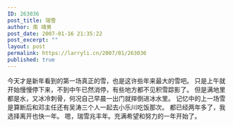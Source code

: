 ```yaml
---
ID: 263036
post_title: 瑞雪
author: 南 靖男
post_date: 2007-01-16 21:35:22
post_excerpt: ""
layout: post
permalink: https://larryli.cn/2007/01/263036
published: true
---
```

今天才是新年看到的第一场真正的雪，也是这许些年来最大的雪吧。
只是上午就开始慢慢停下来，不到中午已然消停，有些地方都不见积雪踪影了。
但是满地里都是水，又冰冷刺骨，何况自己早晨一出门就摔倒进冰水里。
记忆中的上一场雪是算断后和邓主任还有吴涛三个人一起去小乐川吃饭那次。
都已经两年多了，我选择离开也快一年。
嗯，瑞雪兆丰年。充满希望和努力的一年开始了。